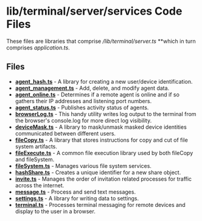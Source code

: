 # lib/terminal/server/services Code Files
These files are libraries that comprise */lib/terminal/server.ts* **which in turn comprises *application.ts*.

## Files
<!-- Do not edit below this line.  Contents dynamically populated. -->

* **[agent_hash.ts](agent_hash.ts)**             - A library for creating a new user/device identification.
* **[agent_management.ts](agent_management.ts)** - Add, delete, and modify agent data.
* **[agent_online.ts](agent_online.ts)**         - Determines if a remote agent is online and if so gathers their IP addresses and listening port numbers.
* **[agent_status.ts](agent_status.ts)**         - Publishes activity status of agents.
* **[browserLog.ts](browserLog.ts)**             - This handy utility writes log output to the terminal from the browser's console.log for more direct log visibility.
* **[deviceMask.ts](deviceMask.ts)**             - A library to mask/unmask masked device identities communicated between different users.
* **[fileCopy.ts](fileCopy.ts)**                 - A library that stores instructions for copy and cut of file system artifacts.
* **[fileExecute.ts](fileExecute.ts)**           - A common file execution library used by both fileCopy and fileSystem.
* **[fileSystem.ts](fileSystem.ts)**             - Manages various file system services.
* **[hashShare.ts](hashShare.ts)**               - Creates a unique identifier for a new share object.
* **[invite.ts](invite.ts)**                     - Manages the order of invitation related processes for traffic across the internet.
* **[message.ts](message.ts)**                   - Process and send text messages.
* **[settings.ts](settings.ts)**                 - A library for writing data to settings.
* **[terminal.ts](terminal.ts)**                 - Processes terminal messaging for remote devices and display to the user in a browser.